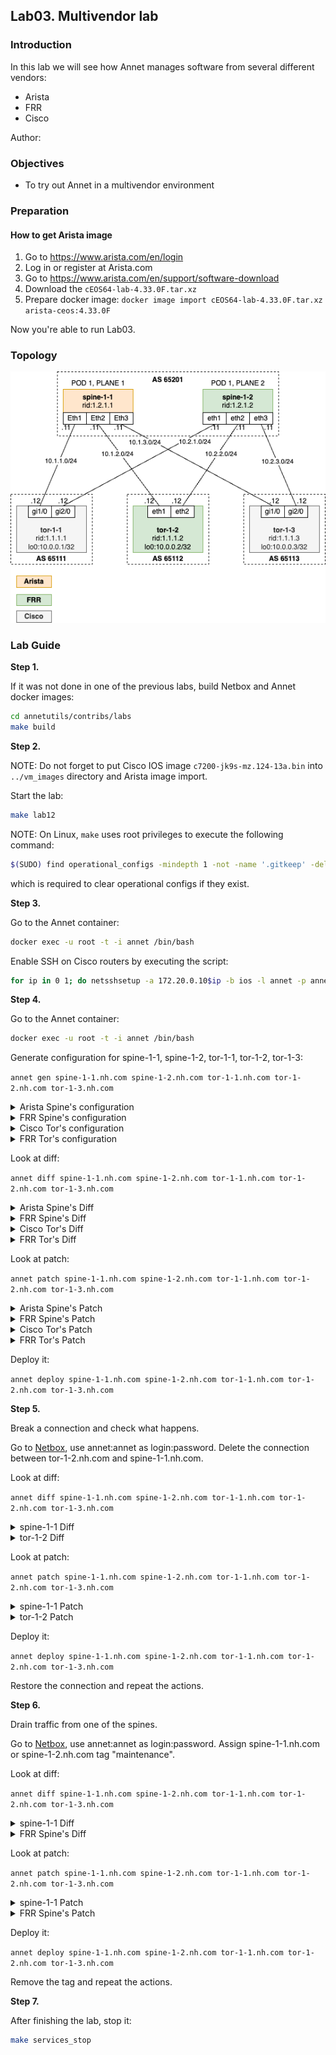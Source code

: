 ## Lab03. Multivendor lab

### Introduction

In this lab we will see how Annet manages software from several different vendors:

- Arista
- FRR
- Cisco

Author:

### Objectives

- To try out Annet in a multivendor environment

### Preparation

#### How to get Arista image

1. Go to https://www.arista.com/en/login
2. Log in or register at Arista.com
3. Go to https://www.arista.com/en/support/software-download
4. Download the `cEOS64-lab-4.33.0F.tar.xz`
5. Prepare docker image: `docker image import cEOS64-lab-4.33.0F.tar.xz arista-ceos:4.33.0F`

Now you're able to run Lab03.

### Topology

![Lab Topology](./images/topology.png)

### Lab Guide

**Step 1.**

If it was not done in one of the previous labs, build Netbox and Annet docker images:

```bash
cd annetutils/contribs/labs
make build
```

**Step 2.**

NOTE: Do not forget to put Cisco IOS image `c7200-jk9s-mz.124-13a.bin` into `../vm_images` directory and Arista image import.

Start the lab:

```bash
make lab12
```

NOTE: On Linux, `make` uses root privileges to execute the following command:

```bash
$(SUDO) find operational_configs -mindepth 1 -not -name '.gitkeep' -delete || true && \
```

which is required to clear operational configs if they exist.

**Step 3.**

Go to the Annet container:

```bash
docker exec -u root -t -i annet /bin/bash
```

Enable SSH on Cisco routers by executing the script:

```bash
for ip in 0 1; do netsshsetup -a 172.20.0.10$ip -b ios -l annet -p annet -P telnet -v cisco --ipdomain nh.com; done
```

**Step 4.**

Go to the Annet container:

```bash
docker exec -u root -t -i annet /bin/bash
```

Generate configuration for spine-1-1, spine-1-2, tor-1-1, tor-1-2, tor-1-3:

`annet gen spine-1-1.nh.com spine-1-2.nh.com tor-1-1.nh.com tor-1-2.nh.com tor-1-3.nh.com`

<details>
<summary>Arista Spine's configuration</summary>

```
hostname spine-1-1
interface Ethernet1
  description tor-1-1@GigabitEthernet1/0
  ip address 10.1.1.11/24
interface Ethernet2
  description tor-1-2@eth1
  ip address 10.1.2.11/24
interface Ethernet3
  description tor-1-3@GigabitEthernet1/0
  ip address 10.1.3.11/24
interface Management0
  ip address 172.20.0.110/24
ip community-list GSHUT permit GSHUT
ip community-list TOR_NETS permit 65000:1
route-map SPINE_IMPORT_TOR permit 10
  match community TOR_NETS
route-map SPINE_IMPORT_TOR deny 9999
route-map SPINE_EXPORT_TOR permit 10
  match community TOR_NETS
route-map SPINE_EXPORT_TOR deny 9999
router bgp 65201
  router-id 1.2.1.1
  neighbor TOR peer group
  neighbor TOR route-map SPINE_IMPORT_TOR in
  neighbor TOR route-map SPINE_EXPORT_TOR out
  neighbor TOR send-community
  neighbor 10.1.1.12 peer group TOR
  neighbor 10.1.1.12 remote-as 65111
  neighbor 10.1.2.12 peer group TOR
  neighbor 10.1.2.12 remote-as 65112
  neighbor 10.1.3.12 peer group TOR
  neighbor 10.1.3.12 remote-as 65113
  address-family ipv4
    neighbor TOR activate
```

</details>

<details>
<summary>FRR Spine's configuration</summary>

```
frr defaults datacenter
service integrated-vtysh-config

hostname spine-1-2
log file /var/log/frr/frr.log

interface eth0
 ip address 172.20.0.111/24
exit

interface eth1
 description tor-1-1.nh.com@GigabitEthernet2/0
 ip address 10.2.1.11/24
exit

interface eth2
 description tor-1-2.nh.com@eth2
 ip address 10.2.2.11/24
exit

interface eth3
 description tor-1-3.nh.com@GigabitEthernet2/0
 ip address 10.2.3.11/24
exit

router bgp 65201
 bgp router-id 1.2.1.2
 neighbor TOR peer-group
 neighbor 10.2.1.12 remote-as 65111
 neighbor 10.2.1.12 peer-group TOR
 neighbor 10.2.2.12 remote-as 65112
 neighbor 10.2.2.12 peer-group TOR
 neighbor 10.2.3.12 remote-as 65113
 neighbor 10.2.3.12 peer-group TOR
 address-family ipv4 unicast
  neighbor TOR route-map SPINE_IMPORT_TOR in
  neighbor TOR route-map SPINE_EXPORT_TOR out
 exit-address-family
exit

bgp community-list standard TOR_NETS seq 5 permit 65000:1
bgp community-list standard GSHUT seq 5 permit graceful-shutdown

route-map SPINE_IMPORT_TOR permit 10
 match community TOR_NETS
exit

route-map SPINE_IMPORT_TOR deny 9999
exit


route-map SPINE_EXPORT_TOR permit 10
 match community TOR_NETS
exit

route-map SPINE_EXPORT_TOR deny 9999
exit

line vty
```

</details>

<details>
<summary>Cisco Tor's configuration</summary>

```
hostname tor-1-1
ip bgp-community new-format
ip community-list standard GSHUT permit 65535:0
ip community-list standard TOR_NETS permit 65000:1
interface GigabitEthernet1/0
  no shutdown
  ip address 10.1.1.12 255.255.255.0
  description spine-1-1@Ethernet1
interface GigabitEthernet2/0
  no shutdown
  ip address 10.2.1.12 255.255.255.0
  description spine-1-2@eth1
interface FastEthernet0/0
  no shutdown
  ip address 172.20.0.100 255.255.255.0
interface Loopback0
  no shutdown
  ip address 10.0.0.1 255.255.255.255
interface FastEthernet0/1
  no shutdown
route-map TOR_IMPORT_SPINE permit 10
  match community GSHUT
  set local-preference 0
route-map TOR_IMPORT_SPINE permit 20
  set local-preference 100
route-map TOR_EXPORT_SPINE permit 10
  match community TOR_NETS
route-map TOR_EXPORT_SPINE deny 9999
route-map IMPORT_CONNECTED permit 10
  match interface Loopback0
  set community 65000:1
route-map IMPORT_CONNECTED deny 9999
router bgp 65111
  bgp router-id 1.1.1.1
  bgp log-neighbor-changes
  maximum-paths 16
  redistribute connected route-map IMPORT_CONNECTED
  neighbor SPINE peer-group
  neighbor SPINE route-map TOR_IMPORT_SPINE in
  neighbor SPINE route-map TOR_EXPORT_SPINE out
  neighbor SPINE soft-reconfiguration inbound
  neighbor SPINE send-community both
  neighbor 10.1.1.11 remote-as 65201
  neighbor 10.2.1.11 remote-as 65201
  neighbor 10.1.1.11 peer-group SPINE
  neighbor 10.2.1.11 peer-group SPINE
```

</details>

<details>
<summary>FRR Tor's configuration</summary>

```
frr defaults datacenter
service integrated-vtysh-config

hostname tor-1-2
log file /var/log/frr/frr.log

interface eth0
 ip address 172.20.0.113/24
exit

interface eth1
 description spine-1-1.nh.com@Ethernet2
 ip address 10.1.2.12/24
exit

interface eth2
 description spine-1-2.nh.com@eth2
 ip address 10.2.2.12/24
exit

interface eth3
exit

interface lo
 ip address 10.0.0.2/32
exit

router bgp 65112
 bgp router-id 1.1.1.2
 neighbor SPINE peer-group
 neighbor 10.1.2.11 remote-as 65201
 neighbor 10.1.2.11 peer-group SPINE
 neighbor 10.2.2.11 remote-as 65201
 neighbor 10.2.2.11 peer-group SPINE
 address-family ipv4 unicast
  redistribute connected route-map IMPORT_CONNECTED
  neighbor SPINE route-map TOR_IMPORT_SPINE in
  neighbor SPINE route-map TOR_EXPORT_SPINE out
  maximum-paths 16
 exit-address-family
exit

bgp community-list standard TOR_NETS seq 5 permit 65000:1
bgp community-list standard GSHUT seq 5 permit graceful-shutdown

route-map TOR_IMPORT_SPINE permit 10
 match community GSHUT
 set local-preference 0

route-map TOR_IMPORT_SPINE permit 20
 set local-preference 100

route-map TOR_EXPORT_SPINE permit 10
 match community TOR_NETS
exit

route-map TOR_EXPORT_SPINE deny 9999
exit

route-map IMPORT_CONNECTED permit 10
 match interface lo
 set community 65000:1
exit

route-map IMPORT_CONNECTED deny 9999
exit

line vty
```

</details>

Look at diff:

`annet diff spine-1-1.nh.com spine-1-2.nh.com tor-1-1.nh.com tor-1-2.nh.com tor-1-3.nh.com`

<details>
<summary>Arista Spine's Diff</summary>

```diff
+ hostname spine-1-1
- hostname spine
+ ip community-list GSHUT permit GSHUT
+ ip community-list TOR_NETS permit 65000:1
  interface Ethernet1
+   description tor-1-1@GigabitEthernet1/0
+   ip address 10.1.1.11/24
  interface Ethernet2
+   description tor-1-2@eth1
+   ip address 10.1.2.11/24
  interface Ethernet3
+   description tor-1-3@GigabitEthernet1/0
+   ip address 10.1.3.11/24
+ route-map SPINE_IMPORT_TOR permit 10
+   match community TOR_NETS
+ route-map SPINE_IMPORT_TOR deny 9999
+ route-map SPINE_EXPORT_TOR permit 10
+   match community TOR_NETS
+ route-map SPINE_EXPORT_TOR deny 9999
+ router bgp 65201
+   router-id 1.2.1.1
+   neighbor TOR peer group
+   neighbor TOR route-map SPINE_IMPORT_TOR in
+   neighbor TOR route-map SPINE_EXPORT_TOR out
+   neighbor TOR send-community
+   neighbor 10.1.1.12 peer group TOR
+   neighbor 10.1.1.12 remote-as 65111
+   neighbor 10.1.2.12 peer group TOR
+   neighbor 10.1.2.12 remote-as 65112
+   neighbor 10.1.3.12 peer group TOR
+   neighbor 10.1.3.12 remote-as 65113
+   address-family ipv4
+     neighbor TOR activate
```

</details>

<details>
<summary>FRR Spine's Diff</summary>

```diff
---
+++
@@ -1,7 +1,7 @@
 frr defaults datacenter
 service integrated-vtysh-config

-hostname frr-r1
+hostname spine-1-2
 log file /var/log/frr/frr.log

 interface eth0
@@ -9,15 +9,51 @@
 exit

 interface eth1
- no ip address
+ description tor-1-1.nh.com@GigabitEthernet2/0
+ ip address 10.2.1.11/24
 exit

 interface eth2
- no ip address
+ description tor-1-2.nh.com@eth2
+ ip address 10.2.2.11/24
 exit

 interface eth3
- no ip address
+ description tor-1-3.nh.com@GigabitEthernet2/0
+ ip address 10.2.3.11/24
+exit
+
+router bgp 65201
+ bgp router-id 1.2.1.2
+ neighbor TOR peer-group
+ neighbor 10.2.1.12 remote-as 65111
+ neighbor 10.2.1.12 peer-group TOR
+ neighbor 10.2.2.12 remote-as 65112
+ neighbor 10.2.2.12 peer-group TOR
+ neighbor 10.2.3.12 remote-as 65113
+ neighbor 10.2.3.12 peer-group TOR
+ address-family ipv4 unicast
+  neighbor TOR route-map SPINE_IMPORT_TOR in
+  neighbor TOR route-map SPINE_EXPORT_TOR out
+ exit-address-family
+exit
+
+bgp community-list standard TOR_NETS seq 5 permit 65000:1
+bgp community-list standard GSHUT seq 5 permit graceful-shutdown
+
+route-map SPINE_IMPORT_TOR permit 10
+ match community TOR_NETS
+exit
+
+route-map SPINE_IMPORT_TOR deny 9999
+exit
+
+
+route-map SPINE_EXPORT_TOR permit 10
+ match community TOR_NETS
+exit
+
+route-map SPINE_EXPORT_TOR deny 9999
 exit

 line vty
```

</details>

<details>
<summary>Cisco Tor's Diff</summary>

```diff
+ hostname tor-1-1
- hostname lab-r1
+ ip bgp-community new-format
+ interface Loopback0
+   no shutdown
+   ip address 10.0.0.1 255.255.255.255
+ route-map TOR_IMPORT_SPINE permit 10
+   match community GSHUT
+   set local-preference 0
+ route-map TOR_IMPORT_SPINE permit 20
+   set local-preference 100
+ route-map TOR_EXPORT_SPINE permit 10
+   match community TOR_NETS
+ route-map TOR_EXPORT_SPINE deny 9999
+ route-map IMPORT_CONNECTED permit 10
+   match interface Loopback0
+   set community 65000:1
+ route-map IMPORT_CONNECTED deny 9999
+ ip community-list standard GSHUT permit 65535:0
+ ip community-list standard TOR_NETS permit 65000:1
+ router bgp 65111
+   bgp router-id 1.1.1.1
+   bgp log-neighbor-changes
+   maximum-paths 16
+   redistribute connected route-map IMPORT_CONNECTED
+   neighbor SPINE peer-group
+   neighbor SPINE route-map TOR_IMPORT_SPINE in
+   neighbor SPINE route-map TOR_EXPORT_SPINE out
+   neighbor SPINE soft-reconfiguration inbound
+   neighbor SPINE send-community both
+   neighbor 10.1.1.11 remote-as 65201
+   neighbor 10.2.1.11 remote-as 65201
+   neighbor 10.1.1.11 peer-group SPINE
+   neighbor 10.2.1.11 peer-group SPINE
  interface GigabitEthernet1/0
-   shutdown
+   ip address 10.1.1.12 255.255.255.0
+   description spine-1-1@Ethernet1
  interface GigabitEthernet2/0
-   shutdown
+   ip address 10.2.1.12 255.255.255.0
+   description spine-1-2@eth1
  interface FastEthernet0/1
-   shutdown
```

</details>

<details>
<summary>FRR Tor's Diff</summary>

```diff
---
+++
@@ -1,7 +1,7 @@
 frr defaults datacenter
 service integrated-vtysh-config

-hostname frr-r1
+hostname tor-1-2
 log file /var/log/frr/frr.log

 interface eth0
@@ -9,15 +9,60 @@
 exit

 interface eth1
- no ip address
+ description spine-1-1.nh.com@Ethernet2
+ ip address 10.1.2.12/24
 exit

 interface eth2
- no ip address
+ description spine-1-2.nh.com@eth2
+ ip address 10.2.2.12/24
 exit

 interface eth3
- no ip address
+exit
+
+interface lo
+ ip address 10.0.0.2/32
+exit
+
+router bgp 65112
+ bgp router-id 1.1.1.2
+ neighbor SPINE peer-group
+ neighbor 10.1.2.11 remote-as 65201
+ neighbor 10.1.2.11 peer-group SPINE
+ neighbor 10.2.2.11 remote-as 65201
+ neighbor 10.2.2.11 peer-group SPINE
+ address-family ipv4 unicast
+  redistribute connected route-map IMPORT_CONNECTED
+  neighbor SPINE route-map TOR_IMPORT_SPINE in
+  neighbor SPINE route-map TOR_EXPORT_SPINE out
+  maximum-paths 16
+ exit-address-family
+exit
+
+bgp community-list standard TOR_NETS seq 5 permit 65000:1
+bgp community-list standard GSHUT seq 5 permit graceful-shutdown
+
+route-map TOR_IMPORT_SPINE permit 10
+ match community GSHUT
+ set local-preference 0
+
+route-map TOR_IMPORT_SPINE permit 20
+ set local-preference 100
+
+route-map TOR_EXPORT_SPINE permit 10
+ match community TOR_NETS
+exit
+
+route-map TOR_EXPORT_SPINE deny 9999
+exit
+
+route-map IMPORT_CONNECTED permit 10
+ match interface lo
+ set community 65000:1
+exit
+
+route-map IMPORT_CONNECTED deny 9999
 exit

 line vty
```

</details>

Look at patch:

`annet patch spine-1-1.nh.com spine-1-2.nh.com tor-1-1.nh.com tor-1-2.nh.com tor-1-3.nh.com`

<details>
<summary>Arista Spine's Patch</summary>

```
no hostname spine
hostname spine-1-1
interface Ethernet1
  description tor-1-1@GigabitEthernet1/0
  ip address 10.1.1.11/24
  exit
interface Ethernet2
  description tor-1-2@eth1
  ip address 10.1.2.11/24
  exit
interface Ethernet3
  description tor-1-3@GigabitEthernet1/0
  ip address 10.1.3.11/24
  exit
ip community-list GSHUT permit GSHUT
ip community-list TOR_NETS permit 65000:1
route-map SPINE_IMPORT_TOR permit 10
  match community TOR_NETS
  exit
route-map SPINE_IMPORT_TOR deny 9999
  exit
route-map SPINE_EXPORT_TOR permit 10
  match community TOR_NETS
  exit
route-map SPINE_EXPORT_TOR deny 9999
  exit
router bgp 65201
  router-id 1.2.1.1
  neighbor TOR peer group
  neighbor TOR route-map SPINE_IMPORT_TOR in
  neighbor TOR route-map SPINE_EXPORT_TOR out
  neighbor TOR send-community
  neighbor 10.1.1.12 peer group TOR
  neighbor 10.1.1.12 remote-as 65111
  neighbor 10.1.2.12 peer group TOR
  neighbor 10.1.2.12 remote-as 65112
  neighbor 10.1.3.12 peer group TOR
  neighbor 10.1.3.12 remote-as 65113
  address-family ipv4
    neighbor TOR activate
    exit
  exit
```

</details>

<details>
<summary>FRR Spine's Patch</summary>

```
frr defaults datacenter
service integrated-vtysh-config

hostname spine-1-2
log file /var/log/frr/frr.log

interface eth0
 ip address 172.20.0.111/24
exit

interface eth1
 description tor-1-1.nh.com@GigabitEthernet2/0
 ip address 10.2.1.11/24
exit

interface eth2
 description tor-1-2.nh.com@eth2
 ip address 10.2.2.11/24
exit

interface eth3
 description tor-1-3.nh.com@GigabitEthernet2/0
 ip address 10.2.3.11/24
exit

router bgp 65201
 bgp router-id 1.2.1.2
 neighbor TOR peer-group
 neighbor 10.2.1.12 remote-as 65111
 neighbor 10.2.1.12 peer-group TOR
 neighbor 10.2.2.12 remote-as 65112
 neighbor 10.2.2.12 peer-group TOR
 neighbor 10.2.3.12 remote-as 65113
 neighbor 10.2.3.12 peer-group TOR
 address-family ipv4 unicast
  neighbor TOR route-map SPINE_IMPORT_TOR in
  neighbor TOR route-map SPINE_EXPORT_TOR out
 exit-address-family
exit

bgp community-list standard TOR_NETS seq 5 permit 65000:1
bgp community-list standard GSHUT seq 5 permit graceful-shutdown

route-map SPINE_IMPORT_TOR permit 10
 match community TOR_NETS
exit

route-map SPINE_IMPORT_TOR deny 9999
exit


route-map SPINE_EXPORT_TOR permit 10
 match community TOR_NETS
exit

route-map SPINE_EXPORT_TOR deny 9999
exit

line vty
```

</details>

<details>
<summary>Cisco Tor's Patch</summary>

```
no hostname lab-r1
hostname tor-1-1
ip community-list standard GSHUT permit 65535:0
ip community-list standard TOR_NETS permit 65000:1
ip bgp-community new-format
interface GigabitEthernet1/0
  no shutdown
  ip address 10.1.1.12 255.255.255.0
  description spine-1-1@Ethernet1
  exit
interface GigabitEthernet2/0
  no shutdown
  ip address 10.2.1.12 255.255.255.0
  description spine-1-2@eth1
  exit
interface FastEthernet0/1
  no shutdown
  exit
interface Loopback0
  ip address 10.0.0.1 255.255.255.255
  no shutdown
  exit
route-map TOR_IMPORT_SPINE permit 10
  match community GSHUT
  set local-preference 0
  exit
route-map TOR_IMPORT_SPINE permit 20
  set local-preference 100
  exit
route-map TOR_EXPORT_SPINE permit 10
  match community TOR_NETS
  exit
route-map TOR_EXPORT_SPINE deny 9999
route-map IMPORT_CONNECTED permit 10
  match interface Loopback0
  set community 65000:1
  exit
route-map IMPORT_CONNECTED deny 9999
router bgp 65111
  bgp router-id 1.1.1.1
  bgp log-neighbor-changes
  maximum-paths 16
  redistribute connected route-map IMPORT_CONNECTED
  neighbor SPINE peer-group
  neighbor SPINE route-map TOR_IMPORT_SPINE in
  neighbor SPINE route-map TOR_EXPORT_SPINE out
  neighbor SPINE soft-reconfiguration inbound
  neighbor SPINE send-community both
  neighbor 10.1.1.11 remote-as 65201
  neighbor 10.2.1.11 remote-as 65201
  neighbor 10.1.1.11 peer-group SPINE
  neighbor 10.2.1.11 peer-group SPINE
  exit
```

</details>

<details>
<summary>FRR Tor's Patch</summary>

```
frr defaults datacenter
service integrated-vtysh-config

hostname tor-1-2
log file /var/log/frr/frr.log

interface eth0
 ip address 172.20.0.113/24
exit

interface eth1
 description spine-1-1.nh.com@Ethernet2
 ip address 10.1.2.12/24
exit

interface eth2
 description spine-1-2.nh.com@eth2
 ip address 10.2.2.12/24
exit

interface eth3
exit

interface lo
 ip address 10.0.0.2/32
exit

router bgp 65112
 bgp router-id 1.1.1.2
 neighbor SPINE peer-group
 neighbor 10.1.2.11 remote-as 65201
 neighbor 10.1.2.11 peer-group SPINE
 neighbor 10.2.2.11 remote-as 65201
 neighbor 10.2.2.11 peer-group SPINE
 address-family ipv4 unicast
  redistribute connected route-map IMPORT_CONNECTED
  neighbor SPINE route-map TOR_IMPORT_SPINE in
  neighbor SPINE route-map TOR_EXPORT_SPINE out
  maximum-paths 16
 exit-address-family
exit

bgp community-list standard TOR_NETS seq 5 permit 65000:1
bgp community-list standard GSHUT seq 5 permit graceful-shutdown

route-map TOR_IMPORT_SPINE permit 10
 match community GSHUT
 set local-preference 0

route-map TOR_IMPORT_SPINE permit 20
 set local-preference 100

route-map TOR_EXPORT_SPINE permit 10
 match community TOR_NETS
exit

route-map TOR_EXPORT_SPINE deny 9999
exit

route-map IMPORT_CONNECTED permit 10
 match interface lo
 set community 65000:1
exit

route-map IMPORT_CONNECTED deny 9999
exit

line vty
```

</details>

Deploy it:

`annet deploy spine-1-1.nh.com spine-1-2.nh.com tor-1-1.nh.com tor-1-2.nh.com tor-1-3.nh.com`

**Step 5.**

Break a connection and check what happens.

Go to [Netbox](http://localhost:8000/), use annet:annet as login:password. Delete the connection between tor-1-2.nh.com and spine-1-1.nh.com.

Look at diff:

`annet diff spine-1-1.nh.com spine-1-2.nh.com tor-1-1.nh.com tor-1-2.nh.com tor-1-3.nh.com`

<details>
<summary>spine-1-1 Diff</summary>

```
  interface Ethernet2
-   description tor-1-2@eth1
-   ip address 10.1.2.11/24
  router bgp 65201
-   neighbor 10.1.2.12 peer group TOR
-   neighbor 10.1.2.12 remote-as 65112
```

</details>

<details>
<summary>tor-1-2 Diff</summary>

```
---
+++
@@ -9,8 +9,6 @@
 exit

 interface eth1
- description spine-1-1.nh.com@Ethernet2
- ip address 10.1.2.12/24
 exit

 interface eth2
@@ -28,8 +26,6 @@
 router bgp 65112
  bgp router-id 1.1.1.2
  neighbor SPINE peer-group
- neighbor 10.1.2.11 remote-as 65201
- neighbor 10.1.2.11 peer-group SPINE
  neighbor 10.2.2.11 remote-as 65201
  neighbor 10.2.2.11 peer-group SPINE
  address-family ipv4 unicast
```

</details>

Look at patch:

`annet patch spine-1-1.nh.com spine-1-2.nh.com tor-1-1.nh.com tor-1-2.nh.com tor-1-3.nh.com`

<details>
<summary>spine-1-1 Patch</summary>

```
interface Ethernet2
  no description tor-1-2@eth1
  no ip address 10.1.2.11/24
  exit
router bgp 65201
  no neighbor 10.1.2.12 peer group TOR
  no neighbor 10.1.2.12 remote-as 65112
  exit
```

</details>

<details>
<summary>tor-1-2 Patch</summary>

```
frr defaults datacenter
service integrated-vtysh-config

hostname tor-1-2
log file /var/log/frr/frr.log

interface eth0
 ip address 172.20.0.113/24
exit

interface eth1
exit

interface eth2
 description spine-1-2.nh.com@eth2
 ip address 10.2.2.12/24
exit

interface eth3
exit

interface lo
 ip address 10.0.0.2/32
exit

router bgp 65112
 bgp router-id 1.1.1.2
 neighbor SPINE peer-group
 neighbor 10.2.2.11 remote-as 65201
 neighbor 10.2.2.11 peer-group SPINE
 address-family ipv4 unicast
  redistribute connected route-map IMPORT_CONNECTED
  neighbor SPINE route-map TOR_IMPORT_SPINE in
  neighbor SPINE route-map TOR_EXPORT_SPINE out
  maximum-paths 16
 exit-address-family
exit

bgp community-list standard TOR_NETS seq 5 permit 65000:1
bgp community-list standard GSHUT seq 5 permit graceful-shutdown

route-map TOR_IMPORT_SPINE permit 10
 match community GSHUT
 set local-preference 0

route-map TOR_IMPORT_SPINE permit 20
 set local-preference 100

route-map TOR_EXPORT_SPINE permit 10
 match community TOR_NETS
exit

route-map TOR_EXPORT_SPINE deny 9999
exit

route-map IMPORT_CONNECTED permit 10
 match interface lo
 set community 65000:1
exit

route-map IMPORT_CONNECTED deny 9999
exit

line vty
```

</details>

Deploy it:

`annet deploy spine-1-1.nh.com spine-1-2.nh.com tor-1-1.nh.com tor-1-2.nh.com tor-1-3.nh.com`

Restore the connection and repeat the actions.

**Step 6.**

Drain traffic from one of the spines.

Go to [Netbox](http://localhost:8000/), use annet:annet as login:password. Assign spine-1-1.nh.com or spine-1-2.nh.com tag "maintenance".

Look at diff:

`annet diff spine-1-1.nh.com spine-1-2.nh.com tor-1-1.nh.com tor-1-2.nh.com tor-1-3.nh.com`

<details>
<summary>spine-1-1 Diff</summary>

```
  route-map SPINE_EXPORT_TOR permit 10
+   set community 65535:0 additive
```

</details>

<details>
<summary>FRR Spine's Diff</summary>

```
---
+++
@@ -51,6 +51,7 @@

 route-map SPINE_EXPORT_TOR permit 10
  match community TOR_NETS
+ set community 65535:0 additive
 exit

 route-map SPINE_EXPORT_TOR deny 9999
```

</details>

Look at patch:

`annet patch spine-1-1.nh.com spine-1-2.nh.com tor-1-1.nh.com tor-1-2.nh.com tor-1-3.nh.com`

<details>
<summary>spine-1-1 Patch</summary>

```
route-map SPINE_EXPORT_TOR permit 10
  set community 65535:0 additive
  exit
```

</details>

<details>
<summary>FRR Spine's Patch</summary>

```
frr defaults datacenter
service integrated-vtysh-config

hostname spine-1-2
log file /var/log/frr/frr.log

interface eth0
 ip address 172.20.0.111/24
exit

interface eth1
 description tor-1-1.nh.com@GigabitEthernet2/0
 ip address 10.2.1.11/24
exit

interface eth2
 description tor-1-2.nh.com@eth2
 ip address 10.2.2.11/24
exit

interface eth3
 description tor-1-3.nh.com@GigabitEthernet2/0
 ip address 10.2.3.11/24
exit

router bgp 65201
 bgp router-id 1.2.1.2
 neighbor TOR peer-group
 neighbor 10.2.1.12 remote-as 65111
 neighbor 10.2.1.12 peer-group TOR
 neighbor 10.2.2.12 remote-as 65112
 neighbor 10.2.2.12 peer-group TOR
 neighbor 10.2.3.12 remote-as 65113
 neighbor 10.2.3.12 peer-group TOR
 address-family ipv4 unicast
  neighbor TOR route-map SPINE_IMPORT_TOR in
  neighbor TOR route-map SPINE_EXPORT_TOR out
 exit-address-family
exit

bgp community-list standard TOR_NETS seq 5 permit 65000:1
bgp community-list standard GSHUT seq 5 permit graceful-shutdown

route-map SPINE_IMPORT_TOR permit 10
 match community TOR_NETS
exit

route-map SPINE_IMPORT_TOR deny 9999
exit


route-map SPINE_EXPORT_TOR permit 10
 match community TOR_NETS
 set community 65535:0 additive
exit

route-map SPINE_EXPORT_TOR deny 9999
exit

line vty
```

</details>

Deploy it:

`annet deploy spine-1-1.nh.com spine-1-2.nh.com tor-1-1.nh.com tor-1-2.nh.com tor-1-3.nh.com`

Remove the tag and repeat the actions.

**Step 7.**

After finishing the lab, stop it:

```bash
make services_stop
```
